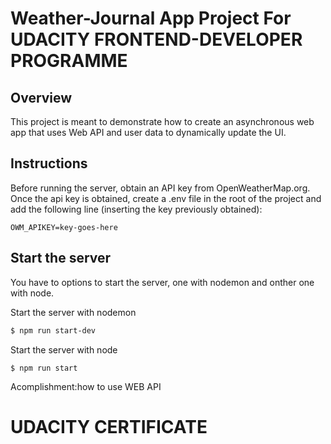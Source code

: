 # Weather-Journal App Project For UDACITY FRONTEND-DEVELOPER PROGRAMME

## Overview
This project is meant to demonstrate how to create an asynchronous web app that uses Web API and user data to dynamically update the UI. 

## Instructions
Before running the server, obtain an API key from OpenWeatherMap.org.
Once the api key is obtained, create a .env file in the root of the project and add the following line (inserting the key previously obtained):

```
OWM_APIKEY=key-goes-here
```

## Start the server
You have to options to start the server, one with nodemon and onther one with node.

Start the server with nodemon
```sh
$ npm run start-dev
```

Start the server with node
```
$ npm run start
```
Acomplishment:how to use WEB API
<h1>UDACITY CERTIFICATE</H1>
